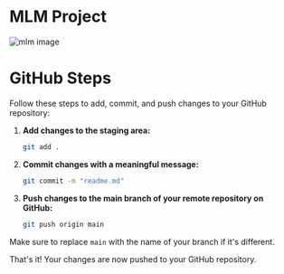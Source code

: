 # MLM Project

![mlm image]("https://www.investopedia.com/thmb/OPjniKyH-NrKRanN1KvmwMFqthk=/1500x0/filters:no_upscale():max_bytes(150000):strip_icc()/MLM-TAERM-ADD-SOURCE-16091bd51da945f28fbd9522f5a173d6.jpg")
# GitHub Steps

Follow these steps to add, commit, and push changes to your GitHub repository:

1. **Add changes to the staging area:**
    ```bash
    git add .
    ```

2. **Commit changes with a meaningful message:**
    ```bash
    git commit -m "readme.md"
    ```

3. **Push changes to the main branch of your remote repository on GitHub:**
    ```bash
    git push origin main
    ```

Make sure to replace `main` with the name of your branch if it's different.

That's it! Your changes are now pushed to your GitHub repository.

